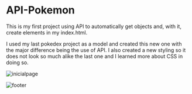 # API-Pokemon

This is my first project using API to automatically get objects and, with it, create elements in my index.html. 

I used my last pokedex project as a model and created this new one with the major difference being the use of API. 
I also created a new styling so it does not look so much alike the last one and I learned more about CSS in doing so. 

![inicialpage](https://user-images.githubusercontent.com/35283077/174830515-42b6d5d4-8083-4dfd-b31f-aa84c5f4ffcc.jpg)

![footer](https://user-images.githubusercontent.com/35283077/174830506-25574abe-e502-44bf-bcc1-25b02953279f.jpg)
